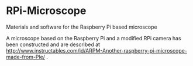 # RPi-Microscope
Materials and software for the Raspberry Pi based microscope

A microscope based on the Raspberry Pi and a modified RPi camera has been constructed and are described at http://www.instructables.com/id/ARPM-Another-raspberry-pi-microscope-made-from-Ple/ . 

